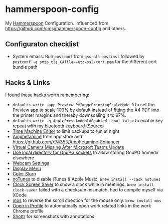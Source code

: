 # hammerspoon-config
My [Hammerspoon](https://www.hammerspoon.org/) Configuration. Influenced from https://github.com/cmsj/hammerspoon-config and others.

## Configuraton checklist

* System emails: Run `postconf` from `gss-all` `postinst` followed by `postconf -e smtp_tls_CAfile=/etc/ssl/cert.pem` for the different cert bundle path


## Hacks & Links

I found these hacks worth remembering:

* `defaults write -app Preview PVImagePrintingScaleMode 0` to set the Preview app to scale 100% by default instead of fitting the A4 PDF into the printer margins and thereby downscaling it to 97%.
* `defaults write -g ApplePressAndHoldEnabled -bool false` to enable key repeat with my bluetooth keyboard ([Source](https://www.howtogeek.com/267463/how-to-enable-key-repeating-in-macos/))
* [Time Machine Editor](https://tclementdev.com/timemachineeditor/) to limit backups to run at night
* [Amphetamine](https://apps.apple.com/us/app/amphetamine/id937984704?mt=12) from app store and https://github.com/x74353/Amphetamine-Enhancer
* [Virtual Camera Missing After Microsoft Teams Update](https://support.ecamm.com/en/articles/4343963-virtual-camera-missing-after-microsoft-teams-update)
* [Use local directory for GnuPG sockets](https://wiki.archlinux.org/index.php/GnuPG#IPC_connect_call_failed) to allow storing GnuPG homedir elsewhere
* [Webcam Settings](https://apps.apple.com/app/webcam-settings/id533696630)
* [Display Menu](https://apps.apple.com/de/app/display-menu/id549083868)
* [Color Slurp](https://apps.apple.com/de/app/colorslurp/id1287239339)
* [noTunes](https://github.com/tombonez/noTunes) to disable iTunes & Apple Music, `brew install --cask notunes`
* [Clock Screen Saver](https://github.com/soffes/Clock.saver) to show a clock while in meetings. `brew install clock-saver` failed with a checksum mismatch, had to compile myself via XCode
* [mos](https://mos.caldis.me/) to reverse the scroll direction for the mouse only. `brew install mos`
* [Open in Profile](https://hikmetcancelik.com/open-in-profile/) to automatically open work related links in the work Chrome profile
* [Shottr](https://shottr.cc/) for screenshots with annotations


